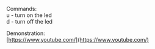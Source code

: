 Commands:</br>
u - turn on the led</br>
d - turn off the led</br>

Demonstration: </br>
[https://www.youtube.com/](https://www.youtube.com/)
